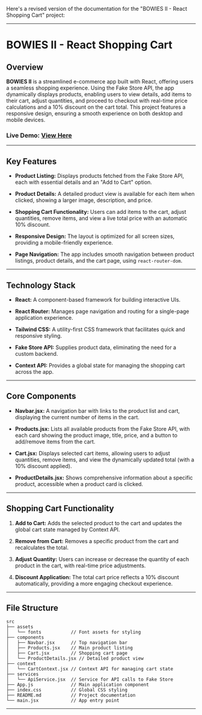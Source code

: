 Here's a revised version of the documentation for the "BOWIES II - React Shopping Cart" project:

---

# BOWIES II - React Shopping Cart

## Overview

**BOWIES II** is a streamlined e-commerce app built with React, offering users a seamless shopping experience. Using the Fake Store API, the app dynamically displays products, enabling users to view details, add items to their cart, adjust quantities, and proceed to checkout with real-time price calculations and a 10% discount on the cart total. This project features a responsive design, ensuring a smooth experience on both desktop and mobile devices.

### Live Demo: [View Here](https://router-app-react-task.netlify.app/)

---

## Key Features

- **Product Listing:** Displays products fetched from the Fake Store API, each with essential details and an "Add to Cart" option.
  
- **Product Details:** A detailed product view is available for each item when clicked, showing a larger image, description, and price.

- **Shopping Cart Functionality:** Users can add items to the cart, adjust quantities, remove items, and view a live total price with an automatic 10% discount.

- **Responsive Design:** The layout is optimized for all screen sizes, providing a mobile-friendly experience.
  
- **Page Navigation:** The app includes smooth navigation between product listings, product details, and the cart page, using `react-router-dom`.

---

## Technology Stack

- **React:** A component-based framework for building interactive UIs.
  
- **React Router:** Manages page navigation and routing for a single-page application experience.
  
- **Tailwind CSS:** A utility-first CSS framework that facilitates quick and responsive styling.
  
- **Fake Store API:** Supplies product data, eliminating the need for a custom backend.
  
- **Context API:** Provides a global state for managing the shopping cart across the app.

---

## Core Components

- **Navbar.jsx:** A navigation bar with links to the product list and cart, displaying the current number of items in the cart.

- **Products.jsx:** Lists all available products from the Fake Store API, with each card showing the product image, title, price, and a button to add/remove items from the cart.

- **Cart.jsx:** Displays selected cart items, allowing users to adjust quantities, remove items, and view the dynamically updated total (with a 10% discount applied).

- **ProductDetails.jsx:** Shows comprehensive information about a specific product, accessible when a product card is clicked.

---

## Shopping Cart Functionality

1. **Add to Cart:** Adds the selected product to the cart and updates the global cart state managed by Context API.
   
2. **Remove from Cart:** Removes a specific product from the cart and recalculates the total.
   
3. **Adjust Quantity:** Users can increase or decrease the quantity of each product in the cart, with real-time price adjustments.
   
4. **Discount Application:** The total cart price reflects a 10% discount automatically, providing a more engaging checkout experience.

---

## File Structure

```
src
├── assets
│   └── fonts           // Font assets for styling
├── components
│   ├── Navbar.jsx      // Top navigation bar
│   ├── Products.jsx    // Main product listing
│   ├── Cart.jsx        // Shopping cart page
│   └── ProductDetails.jsx // Detailed product view
├── context
│   └── CartContext.jsx // Context API for managing cart state
├── services
│   └── ApiService.jsx  // Service for API calls to Fake Store
├── App.js              // Main application component
├── index.css           // Global CSS styling
├── README.md           // Project documentation
└── main.jsx            // App entry point
```

---
